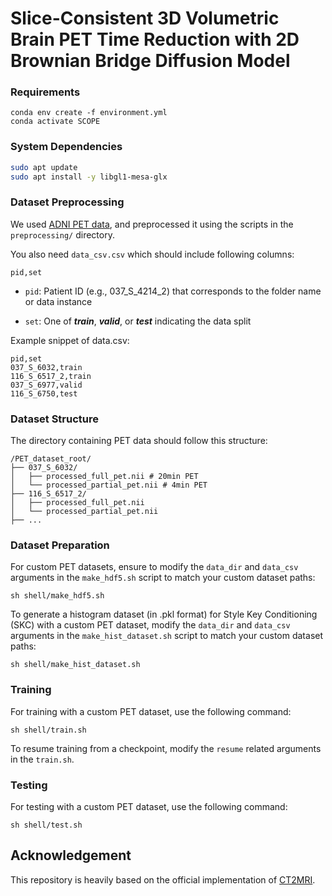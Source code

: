 # Slice-Consistent 3D Volumetric Brain PET Time Reduction with 2D Brownian Bridge Diffusion Model

### Requirements

```
conda env create -f environment.yml
conda activate SCOPE
```

### System Dependencies

```bash
sudo apt update
sudo apt install -y libgl1-mesa-glx
```

### Dataset Preprocessing

We used [ADNI PET data](https://adni.loni.usc.edu/data-samples/adni-data/neuroimaging/pet/), and preprocessed it using the scripts in the `preprocessing/` directory.

You also need `data_csv.csv` which should include following columns:
```csv
pid,set
```

- `pid`: Patient ID (e.g., 037_S_4214_2) that corresponds to the folder name or data instance

- `set`: One of ***train***, ***valid***, or ***test*** indicating the data split

Example snippet of data.csv:
```csv
pid,set
037_S_6032,train
116_S_6517_2,train
037_S_6977,valid
116_S_6750,test
```

### Dataset Structure
The directory containing PET data should follow this structure:
```commandline
/PET_dataset_root/
├── 037_S_6032/
│   ├── processed_full_pet.nii # 20min PET
│   └── processed_partial_pet.nii # 4min PET
├── 116_S_6517_2/
│   ├── processed_full_pet.nii
│   └── processed_partial_pet.nii
├── ...
```


### Dataset Preparation

For custom PET datasets, ensure to modify the `data_dir` and `data_csv` arguments in the `make_hdf5.sh` script to match your custom dataset paths:
```commandline
sh shell/make_hdf5.sh
```

To generate a histogram dataset (in .pkl format) for Style Key Conditioning (SKC) with a custom PET dataset, modify the `data_dir` and `data_csv` arguments in the `make_hist_dataset.sh` script to match your custom dataset paths:
```commandline
sh shell/make_hist_dataset.sh
```


### Training

For training with a custom PET dataset, use the following command:
```commandline
sh shell/train.sh
```
To resume training from a checkpoint, modify the `resume` related arguments in the `train.sh`.


### Testing

For testing with a custom PET dataset, use the following command:
```commandline
sh shell/test.sh
```


## Acknowledgement

This repository is heavily based on the official implementation of [CT2MRI](https://github.com/MICV-yonsei/CT2MRI).

